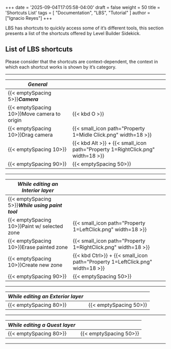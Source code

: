 +++
date = '2025-09-04T17:05:58-04:00'
draft = false
weight = 50
title = 'Shortcuts List'
tags = [ "Documentation", "LBS", "Tutorial" ]
author = ["Ignacio Reyes"]
+++

LBS has shortcuts to quickly access some of it’s different tools, this section presents a list of the shortcuts offered by Level Builder Sidekick.

## List of LBS shortcuts

Please consider that the shortcuts are context-dependent, the context in which each shortcut works is shown by it’s category.

---

| *General* |  |
| - | - |
| {{< emptySpacing 5>}}***Camera*** | |
| {{< emptySpacing 10>}}Move camera to origin |   {{< kbd O >}} |
| {{< emptySpacing 10>}}Drag camera | {{< small_icon path="Property 1=Midle Click.png" width=18 >}} |
| {{< emptySpacing 10>}}            | {{< kbd Alt >}} + {{< small_icon path="Property 1=RightClick.png" width=18 >}} |
| {{< emptySpacing 90>}} | {{< emptySpacing 50>}} |


---

| *While editing an Interior layer* |  |
| - | - |
| {{< emptySpacing 5>}}***While using paint tool*** |  |
| {{< emptySpacing 10>}}Paint w/ selected zone | {{< small_icon path="Property 1=LeftClick.png" width=18 >}} |
| {{< emptySpacing 10>}}Erase painted zone | {{< small_icon path="Property 1=RightClick.png" width=18 >}} |
| {{< emptySpacing 10>}}Create new zone | {{< kbd Ctrl>}} + {{< small_icon path="Property 1=LeftClick.png" width=18 >}} |
| {{< emptySpacing 90>}} | {{< emptySpacing 50>}} |

---

| *While editing an Exterior layer* | |
|-|-| 
| {{< emptySpacing 80>}} | {{< emptySpacing 50>}} |

---

| *While editing a Quest layer* | |
|-|-| 
| {{< emptySpacing 80>}} | {{< emptySpacing 50>}} |

---